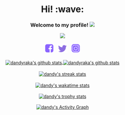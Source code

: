 <!--- #[![JNCK Media banner](https://github.com/dandyraka/dandyraka/blob/master/images/Purple_JNCKMEDIA3_header.png)](https://jnckmedia.com) -->
<h1 align='center'> Hi! :wave:</h1>
<h3 align="center">
  Welcome to my profile!
  <img src="https://media.giphy.com/media/hvRJCLFzcasrR4ia7z/giphy.gif" width="28">
</h3>

<p align="center">
  <a href="https://github.com/dandyraka/"><img src="https://readme-typing-svg.herokuapp.com?color=8B64FF&center=true&vCenter=true&lines=Lorem+ipsum+dolor+sit+amet;Assalamu'alaikum+jamet"></a>
</p>

<p align='center'>
   <a href="https://www.facebook.com/dndyrka"><img height="30" src="https://github.com/dandyraka/dandyraka/blob/master/images/fb_purp.png?raw=true"></a>&nbsp;&nbsp;
   <a href="https://twitter.com/xtrvts"><img height="30" src="https://github.com/dandyraka/dandyraka/blob/master/images/tw_purp.png?raw=true"></a>&nbsp;&nbsp;
   <a href="https://instagram.com/xtrvts"><img height="30" src="https://github.com/dandyraka/dandyraka/blob/master/images/ig_purp.png?raw=true"></a>
   <br/><br/>
   <a href="https://github.com/dandyraka/">
   <img align="center" height="140px" src="https://github-readme-stats.vercel.app/api/top-langs/?username=dandyraka&layout=compact&title_color=8B64FF" alt="dandyraka's github stats"/>
   </a>
   <a href="https://github.com/dandyraka/">
   <img align="center" height="140px" src="https://github-readme-stats.vercel.app/api?username=dandyraka&hide=issues&count_private=true&show_icons=true&title_color=8B64FF&icon_color=8B64FF" alt="dandyraka's github stats" />
   </a><br/><br/>
  <a href="https://github.com/dandyraka/">
   <img align="center" width="710px" src="https://github-readme-streak-stats.herokuapp.com/?user=dandyraka&theme=default&fire=8B64FF&ring=8B64FF&currStreakLabel=8B64FF&sideNums=8B64FF&currStreakNum=d62976" alt="dandy's streak stats"/>
   </a><br/><br/>
   <a href="https://wakatime.com/@dandy">
   <img align="center" width="710px" src="https://github-readme-stats.vercel.app/api/wakatime?username=dandy&layout=compact&title_color=8B64FF" alt="dandy's wakatime stats"/>
   </a><br/><br/>
   <a href="https://wakatime.com/@dandy">
   <img align="center" width="710px" src="https://github-profile-trophy.vercel.app/?username=dandyraka&column=7" alt="dandy's trophy stats"/>
   </a><br/><br/>
   <a href="https://github.com/dandyraka/"><img width="735px" alt="dandy's Activity Graph" src="https://github-readme-activity-graph.cyclic.app/graph?username=dandyraka&theme=minimal&line=8B64FF&point=d62976" /></a>
</p>

<!-- <details> 
  <summary>💻 GitHub Profile Stats</summary>
  <br/>
    <a href=""/></a>
</details> -->
